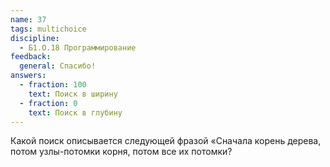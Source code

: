 ```yaml
---
name: 37
tags: multichoice
discipline:
  - Б1.О.18 Программирование
feedback:
  general: Спасибо!
answers:
  - fraction: 100
    text: Поиск в ширину
  - fraction: 0
    text: Поиск в глубину
---
```


Какой поиск описывается следующей фразой «Сначала корень дерева, потом узлы-потомки корня, потом все их потомки?